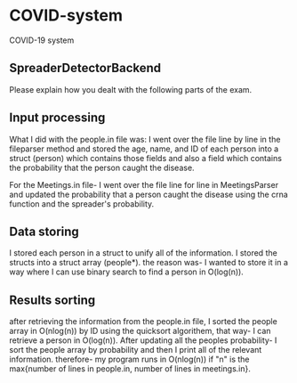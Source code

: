 # COVID-system
COVID-19 system

SpreaderDetectorBackend
-----------------------------
Please explain how you dealt with the following parts of the exam.

Input processing
----------------
What I did with the people.in file was: I went over the file line by line in the fileparser 
method and stored the age, name, and ID of each person into a struct (person) which contains 
those fields and also a field which contains the probability that the person caught the disease. 

For the Meetings.in file- I went over the file line for line in MeetingsParser and updated the 
probability that a person caught the disease using the crna function and the spreader's probability.

Data storing
------------
I stored each person in a struct to unify all of the information.
I stored the structs into a struct array (people*).
the reason was- I wanted to store it in a way where I can use binary search to find a person 
in O(log(n)).


Results sorting
---------------
after retrieving the information from the people.in file, I sorted the people array in O(nlog(n)) by ID using 
the quicksort algorithem, that way- I can retrieve a person in O(log(n)).
After updating all the peoples probability- I sort the people array by probability and then I print all of the 
relevant information.
therefore- my program runs in O(nlog(n)) if "n" is the 
max{number of lines in people.in, number of lines in meetings.in}.
